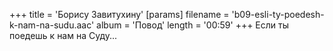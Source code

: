 +++
title = 'Борису Завитухину'
[params]
  filename = 'b09-esli-ty-poedesh-k-nam-na-sudu.aac'
  album = 'Повод'
  length = '00:59'
+++
Если ты поедешь к нам на Суду...
